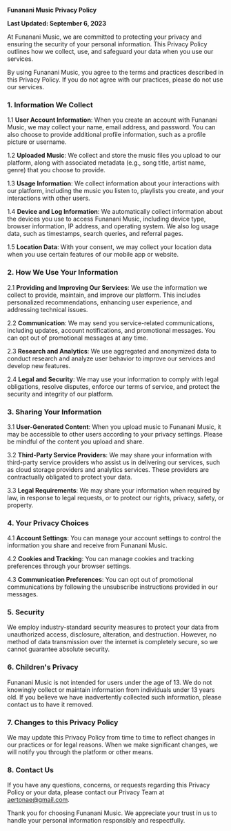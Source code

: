 **Funanani Music Privacy Policy**

**Last Updated: September 6, 2023**

At Funanani Music, we are committed to protecting your privacy and ensuring the security of your personal information. This Privacy Policy outlines how we collect, use, and safeguard your data when you use our services.

By using Funanani Music, you agree to the terms and practices described in this Privacy Policy. If you do not agree with our practices, please do not use our services.

### 1. Information We Collect

1.1 **User Account Information**: When you create an account with Funanani Music, we may collect your name, email address, and password. You can also choose to provide additional profile information, such as a profile picture or username.

1.2 **Uploaded Music**: We collect and store the music files you upload to our platform, along with associated metadata (e.g., song title, artist name, genre) that you choose to provide.

1.3 **Usage Information**: We collect information about your interactions with our platform, including the music you listen to, playlists you create, and your interactions with other users.

1.4 **Device and Log Information**: We automatically collect information about the devices you use to access Funanani Music, including device type, browser information, IP address, and operating system. We also log usage data, such as timestamps, search queries, and referral pages.

1.5 **Location Data**: With your consent, we may collect your location data when you use certain features of our mobile app or website.

### 2. How We Use Your Information

2.1 **Providing and Improving Our Services**: We use the information we collect to provide, maintain, and improve our platform. This includes personalized recommendations, enhancing user experience, and addressing technical issues.

2.2 **Communication**: We may send you service-related communications, including updates, account notifications, and promotional messages. You can opt out of promotional messages at any time.

2.3 **Research and Analytics**: We use aggregated and anonymized data to conduct research and analyze user behavior to improve our services and develop new features.

2.4 **Legal and Security**: We may use your information to comply with legal obligations, resolve disputes, enforce our terms of service, and protect the security and integrity of our platform.

### 3. Sharing Your Information

3.1 **User-Generated Content**: When you upload music to Funanani Music, it may be accessible to other users according to your privacy settings. Please be mindful of the content you upload and share.

3.2 **Third-Party Service Providers**: We may share your information with third-party service providers who assist us in delivering our services, such as cloud storage providers and analytics services. These providers are contractually obligated to protect your data.

3.3 **Legal Requirements**: We may share your information when required by law, in response to legal requests, or to protect our rights, privacy, safety, or property.

### 4. Your Privacy Choices

4.1 **Account Settings**: You can manage your account settings to control the information you share and receive from Funanani Music.

4.2 **Cookies and Tracking**: You can manage cookies and tracking preferences through your browser settings.

4.3 **Communication Preferences**: You can opt out of promotional communications by following the unsubscribe instructions provided in our messages.

### 5. Security

We employ industry-standard security measures to protect your data from unauthorized access, disclosure, alteration, and destruction. However, no method of data transmission over the internet is completely secure, so we cannot guarantee absolute security.

### 6. Children's Privacy

Funanani Music is not intended for users under the age of 13. We do not knowingly collect or maintain information from individuals under 13 years old. If you believe we have inadvertently collected such information, please contact us to have it removed.

### 7. Changes to this Privacy Policy

We may update this Privacy Policy from time to time to reflect changes in our practices or for legal reasons. When we make significant changes, we will notify you through the platform or other means.

### 8. Contact Us

If you have any questions, concerns, or requests regarding this Privacy Policy or your data, please contact our Privacy Team at aertonae@gmail.com.

Thank you for choosing Funanani Music. We appreciate your trust in us to handle your personal information responsibly and respectfully.
